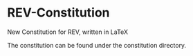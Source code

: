 # REV-Constitution
New Constitution for REV, written in LaTeX

The constitution can be found under the constitution directory.
